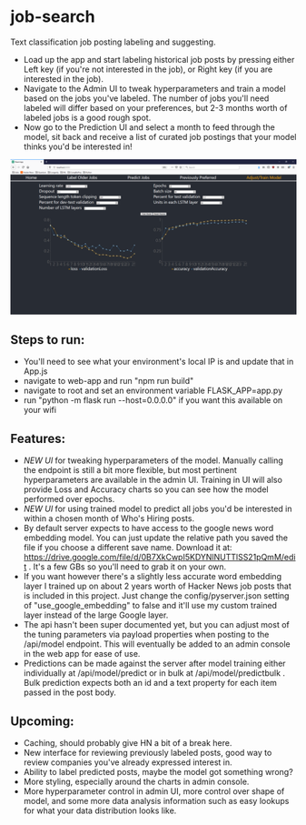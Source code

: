 # job-search
Text classification job posting labeling and suggesting.
- Load up the app and start labeling historical job posts by pressing either Left key (if you're not interested in the job), or Right key (if you are interested in the job).
- Navigate to the Admin UI to tweak hyperparameters and train a model based on the jobs you've labeled. The number of jobs you'll need labeled will differ based on your preferences, but 2-3 months worth of labeled jobs is a good rough spot.
- Now go to the Prediction UI and select a month to feed through the model, sit back and receive a list of curated job postings that your model thinks you'd be interested in!

![Model training UI](/examples/adminConsole.png?raw=true "Train your model with ease!")

## Steps to run:
- You'll need to see what your environment's local IP is and update that in App.js
- navigate to web-app and run "npm run build"
- navigate to root and set an environment variable FLASK_APP=app.py
- run "python -m flask run --host=0.0.0.0" if you want this available on your wifi

## Features:
- *NEW UI* for tweaking hyperparameters of the model. Manually calling the endpoint is still a bit more flexible, but most pertinent hyperparameters are available in
the admin UI. Training in UI will also provide Loss and Accuracy charts so you can see how the model performed over epochs.
- *NEW UI* for using trained model to predict all jobs you'd be interested in within a chosen month of Who's Hiring posts.
- By default server expects to have access to the google news word embedding model. You can just update the relative path you saved the file if you choose a different save name. Download it at: https://drive.google.com/file/d/0B7XkCwpI5KDYNlNUTTlSS21pQmM/edit . It's a few GBs so you'll need to grab it on your own.
- If you want however there's a slightly less accurate word embedding layer I trained up on about 2 years worth of Hacker News job posts that is included in this project. Just change the config/pyserver.json setting of "use_google_embedding" to false and it'll use my custom trained layer instead of the large Google layer.
- The api hasn't been super documented yet, but you can adjust most of the tuning parameters via payload properties when posting to the /api/model endpoint. This will eventually be added to an admin console in the web app for ease of use.
- Predictions can be made against the server after model training either individually at /api/model/predict or in bulk at /api/model/predictbulk . Bulk prediction expects both an id and a text property for each item passed in the post body.

## Upcoming:
- Caching, should probably give HN a bit of a break here.
- New interface for reviewing previously labeled posts, good way to review companies you've already expressed interest in.
- Ability to label predicted posts, maybe the model got something wrong?
- More styling, especially around the charts in admin console.
- More hyperparameter control in admin UI, more control over shape of model, and some more data analysis information such as easy lookups for what your data distribution looks like.
